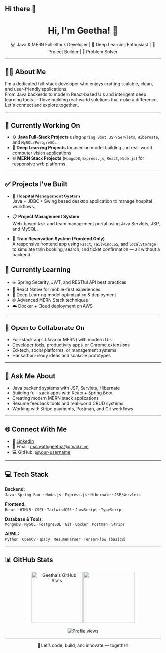 ## Hi there 👋

<h1 align="center">Hi, I'm Geetha! 👋</h1>
<p align="center">
  💻 Java & MERN Full-Stack Developer | 🧠 Deep Learning Enthusiast | 🚀 Project Builder | 🧠 Problem Solver
</p>

---

## 👩‍💻 About Me

I'm a dedicated full-stack developer who enjoys crafting scalable, clean, and user-friendly applications.  
From Java backends to modern React-based UIs and intelligent deep learning tools — I love building real-world solutions that make a difference.
Let's connect and explore together..

---

## 🚧 Currently Working On

- ⚙️ **Java Full-Stack Projects** using `Spring Boot`, `JSP/Servlets`, `Hibernate`, and `MySQL/PostgreSQL`
- 🧠 **Deep Learning Projects** focused on model building and real-world computer vision applications
- 🌐 **MERN Stack Projects** (`MongoDB`, `Express.js`, `React`, `Node.js`) for responsive web platforms

---

## ✅ Projects I've Built

- 🏥 **Hospital Management System**  
  Java + JDBC + Swing based desktop application to manage hospital workflows.

- 📋 **Project Management System**  
  Web-based task and team management portal using Java Servlets, JSP, and MySQL.

- 🚆 **Train Reservation System (Frontend Only)**  
  A responsive frontend app using `React`, `TailwindCSS`, and `localStorage` to simulate train booking, search, and ticket confirmation — all without a backend.


## 🌱 Currently Learning

- ☕ Spring Security, JWT, and RESTful API best practices  
- 📲 React Native for mobile-first experiences  
- 🧠 Deep Learning model optimization & deployment  
- 🌐 Advanced MERN Stack techniques  
- ☁️ Docker + Cloud deployment on AWS

---

## 🤝 Open to Collaborate On

- Full-stack apps (Java or MERN) with modern UIs  
- Developer tools, productivity apps, or Chrome extensions  
- Ed-tech, social platforms, or management systems  
- Hackathon-ready ideas and scalable prototypes

---

## 💬 Ask Me About

- Java backend systems with JSP, Servlets, Hibernate  
- Building full-stack apps with React + Spring Boot  
- Creating modern MERN stack applications  
- Resume feedback tools and real-world CRUD systems  
- Working with Stripe payments, Postman, and Git workflows

---

## 🌐 Connect With Me

- 🔗 [LinkedIn](https://www.linkedin.com/in/malayathi-geetha-ab8544286)
- 📧 Email: malayathigeetha@gmail.com
- 💻 GitHub: [@your-username](https://github.com/your-username)

---

## 💻 Tech Stack

**Backend:**  
`Java` · `Spring Boot` · `Node.js` · `Express.js` · `Hibernate` · `JSP/Servlets`

**Frontend:**  
`React` · `HTML5` · `CSS3` · `TailwindCSS` · `JavaScript` · `TypeScript`

**Database & Tools:**  
`MongoDB` · `MySQL` · `PostgreSQL` · `Git` · `Docker` · `Postman` · `Stripe`

**AI/ML:**  
`Python` · `OpenCV` · `spaCy` · `ResumeParser` · `TensorFlow (basics)`

---

## 📊 GitHub Stats

<p align="center">
  <img src="https://github-readme-stats.vercel.app/api?username=your-username&show_icons=true&theme=radical" alt="Geetha's GitHub Stats" height="165"/>
  <img src="https://github-readme-stats.vercel.app/api/top-langs/?username=your-username&layout=compact&theme=radical" height="165"/>
</p>

<p align="center">
  <img src="https://komarev.com/ghpvc/?username=your-username&label=Profile%20views&color=0e75b6&style=flat" alt="Profile views"/>
</p>

---

<p align="center">
  🚀 Let’s code, build, and innovate — together!
</p>
